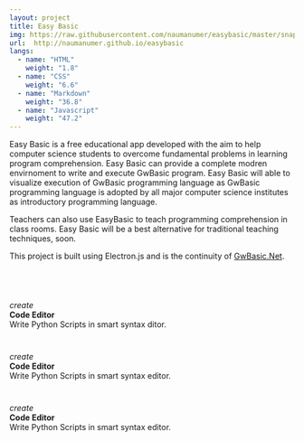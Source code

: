 ```yaml
---
layout: project
title: Easy Basic
img: https://raw.githubusercontent.com/naumanumer/easybasic/master/snaps/Editor.png
url:  http://naumanumer.github.io/easybasic
langs:
  - name: "HTML"
    weight: "1.8"
  - name: "CSS"
    weight: "6.6"
  - name: "Markdown"
    weight: "36.8"
  - name: "Javascript"
    weight: "47.2"
---
```

Easy Basic is a free educational app developed with the aim to help computer science students to overcome fundamental problems in learning program comprehension.
Easy Basic can provide a complete modren envirnoment to write and execute GwBasic program.  Easy Basic will able to visualize execution of GwBasic programming language as GwBasic programming language is adopted by all major computer science institutes as introductory programming language.

Teachers can also use EasyBasic to teach programming comprehension in class rooms. Easy Basic will be a best alternative for traditional teaching techniques, soon.

This project is built using Electron.js and is the continuity of [GwBasic.Net](http://www.github.com/naumanumer/gwbasic.net).

<div style="margin:50px 0">
<div class="container" style="margin:0;">
<div class="col-xm-12 row-fluid" style="padding:20px 0">
   <div class="span2 col-xs-2"><i class="material-icons">create</i></div>
   <div class="span10 col-xs-10">
      <b>Code Editor</b><br>
      Write Python Scripts in smart syntax ditor.
    </div>
</div>
<div class="col-xm-12 row-fluid" style="padding:20px 0">
   <div class="span2 col-xs-2"><i class="material-icons">create</i></div>
   <div class="span10 col-xs-10">
      <b>Code Editor</b><br>
      Write Python Scripts in smart syntax editor.
    </div>
</div>
<div class="col-xm-12 row-fluid" style="padding:20px 0">
   <div class="span2 col-xs-2"><i class="material-icons">create</i></div>
   <div class="span10 col-xs-10">
      <b>Code Editor</b><br>
      Write Python Scripts in smart syntax editor.
    </div>
</div>
</div>
</div>
